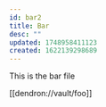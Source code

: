 ```yaml
---
id: bar2
title: Bar
desc: ""
updated: 1748958411123
created: 1622139298689
---
```


This is the bar file

[[dendron://vault/foo]]

